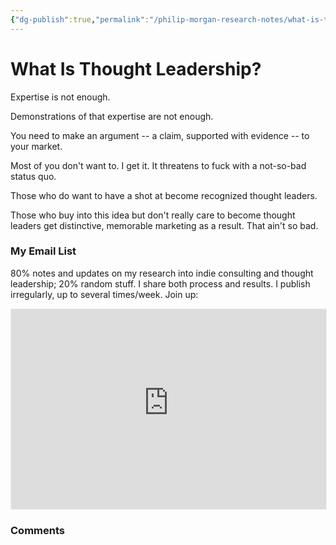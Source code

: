 ```yaml
---
{"dg-publish":true,"permalink":"/philip-morgan-research-notes/what-is-thought-leadership/","dgHomeLink":true,"dgPassFrontmatter":false}
---
```



# What Is Thought Leadership?

Expertise is not enough.

Demonstrations of that expertise are not enough.

You need to make an argument -- a claim, supported with evidence -- to your market.

Most of you don't want to. I get it. It threatens to fuck with a not-so-bad status quo.

Those who do want to have a shot at become recognized thought leaders.

Those who buy into this idea but don't really care to become thought leaders get distinctive, memorable marketing as a result. That ain't so bad.



<div class="transclusion internal-embed is-loaded"><div class="markdown-embed">

<div class="markdown-embed-title">



</div>

### My Email List

80% notes and updates on my research into indie consulting and thought leadership; 20% random stuff. I share both process and results. I publish irregularly, up to several times/week. Join up:

<iframe src="https://pmcresearchnotes.substack.com/embed" width="100%" height="320" style="border:1px solid #EEE; background:white;" frameborder="0" scrolling="no"></iframe>

</div></div>



<div class="transclusion internal-embed is-loaded"><div class="markdown-embed">

<div class="markdown-embed-title">



</div>

### Comments

&nbsp;

<script src="https://utteranc.es/client.js"
        repo="philipmorg/philip-morgan-research-notes"
        issue-term="pathname"
        label="comment"
        theme="github-light"
        crossorigin="anonymous"
        async>
</script>

&nbsp;

</div></div>
